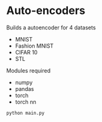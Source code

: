 # Auto-encoders

Builds a autoencoder for 4 datasets

* MNIST
* Fashion MNIST
* CIFAR 10
* STL

Modules required

* numpy
* pandas
* torch
* torch nn


```
python main.py
```
